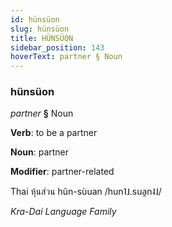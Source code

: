 ```yaml
---
id: hünsüon
slug: hünsüon
title: HÜNSÜON
sidebar_position: 143
hoverText: partner § Noun
---
```


### hünsüon

*partner* **§** Noun

**Verb**: to be a partner

**Noun**: partner

**Modifier**: partner-related

Thai หุ้นส่วน hûn-sùuan /hun˥˩.sua̯n˨˩/

*Kra-Dai Language Family*